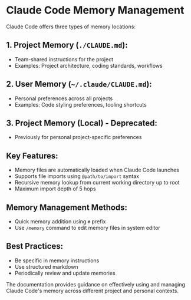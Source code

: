 # Claude Code Memory Management

Claude Code offers three types of memory locations:

## 1. Project Memory (`./CLAUDE.md`):
- Team-shared instructions for the project
- Examples: Project architecture, coding standards, workflows

## 2. User Memory (`~/.claude/CLAUDE.md`):
- Personal preferences across all projects
- Examples: Code styling preferences, tooling shortcuts

## 3. Project Memory (Local) - Deprecated:
- Previously for personal project-specific preferences

## Key Features:
- Memory files are automatically loaded when Claude Code launches
- Supports file imports using `@path/to/import` syntax
- Recursive memory lookup from current working directory up to root
- Maximum import depth of 5 hops

## Memory Management Methods:
- Quick memory addition using `#` prefix
- Use `/memory` command to edit memory files in system editor

## Best Practices:
- Be specific in memory instructions
- Use structured markdown
- Periodically review and update memories

The documentation provides guidance on effectively using and managing Claude Code's memory across different project and personal contexts.